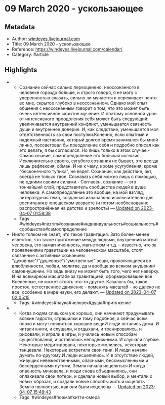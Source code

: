 # 09 March 2020 - ускользающее

## Metadata
- Author: [windeyes.livejournal.com]()
- Title: 09 March 2020 - ускользающее
- Reference: https://windeyes.livejournal.com/calendar/
- Category: #article

## Highlights
- - Сознание сейчас сильно переоценено, неосознанного в человеке гораздо больше, и строго говоря, я не могу с уверенностью сказать, сильно ли мучается и переживает нечто во мне, скрытое глубоко в неосознанном. Однако мой опыт общения с неосознанным говорит о том, что это может быть очень интенсивное скрытое мучение. И поэтому основной урон от интенсивного преодоления себя может быть следующий: увеличивается внутренний конфликт, уменьшается связность души и внутреннее доверие. И, как следствие, уменьшается моя ответственность за свои поступки.Конечно, если опытный и надежный наставник, который долгое время занимался бы мной лично, посоветовал бы преодоление себя и подробно описал как это делать, я бы согласился. Но лишь только в этом случае.- Cамосознание, самопреодоление это большая иллюзия. Исключительно своего, сугубого сознания не бывает, это всегда лишь рефлексия, обман. И ни к чему, кроме усугубления, кроме "бесконечного тупика", не ведет. Сознание, как действие, акт, всегда не только твое. Сознавать себя можно лишь с помощью, не одними своими силами.- Согласен, сознание -- это тончайший слой, представитель сообщества людей в душе человека. А самопреодоление это вообще, на мой взгляд, литературная тема, созданная изначально исключительно для воспитания в юношеском возрасте (и потом необоснованно распространённая на детство и зрелость) — [Updated on 2023-04-07 01:58:38](https://hyp.is/kV4k1tTOEe2qMAOooFTmtQ/windeyes.livejournal.com/calendar/)
   - Tags: #windeyes#nezrim#сознание#индивидуальность#социальность#сообщество#самоопределение
- Никто толком не знает, что такое гравитация. Зато более-менее известно, что такое притяжение между людьми, внутренний магнит человека, его намагниченность, магнетизм и т.д. – известно, что за проявлениями гравитации на человеческом масштабе, стоят связанные с активным сознанием "духовные"/"душевные"/"умственные" вещи, проявляющиеся во влюбленности, любви, молитве, да и вообще во всяком внушении/самовнушении. Но ведь внизу не может быть того, чего нет наверху. И на всемирном масштабе за гравитацией, сформировавшей все Вселенные, не может стоять что-то другое. Казалось бы, такое простое, естественное движение - поменять масштаб - но далеко не все, особенно в мире науки, его делают. — [Updated on 2023-04-07 02:05:15](https://hyp.is/fggiFNTPEe23HnezkdWqig/windeyes.livejournal.com/calendar/)
   - Tags: #windeyes#наука#человек#душа#притяжение
- - Когда людям слишком уж хорошо, они начинают придумывать всякие гадости, страшилки и тому подобное, а сейчас всем плохо и могут появиться хорошие вещиИ люди остались дома. И читали книги, и слушали, и отдыхали, и тренировались, и рисовали, и играли в игры, и учились новым способам существования, и оставались неподвижными. И слушали глубже. Некоторые медитировали, некоторые молились, некоторые танцевали. Некоторые встретили свои тени. И люди начали думать по-другому.И люди исцелились. И в отсутствие людей, живущих невежественными, опасными, бессмысленными и бессердечными путями, Земля начала исцеляться.И когда опасность миновала, и люди снова объединились, они оплакивали свои потери, и сделали новый выбор, и мечтали о новых образах, и создали новые способы жить и исцелять Землю полностью, как они были исцелены — [Updated on 2023-04-07 15:48:43](https://hyp.is/h5RCkNVCEe2GnYveL8hQdw/windeyes.livejournal.com/calendar/)
   - Tags: #windeyes#поэма#китти-омера

